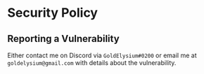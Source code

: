 # Security Policy

## Reporting a Vulnerability

Either contact me on Discord via `GoldElysium#0200` or email me at `goldelysium@gmail.com` with details about the vulnerability.